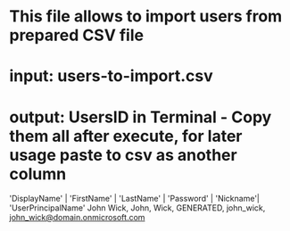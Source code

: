 # This file allows to import users from prepared CSV file
# input: users-to-import.csv
# output: UsersID in Terminal - Copy them all after execute, for later usage paste to csv as another column


'DisplayName' | 'FirstName' | 'LastName' | 'Password' | 'Nickname'| 'UserPrincipalName'
John Wick, John, Wick, GENERATED, john_wick, john_wick@domain.onmicrosoft.com